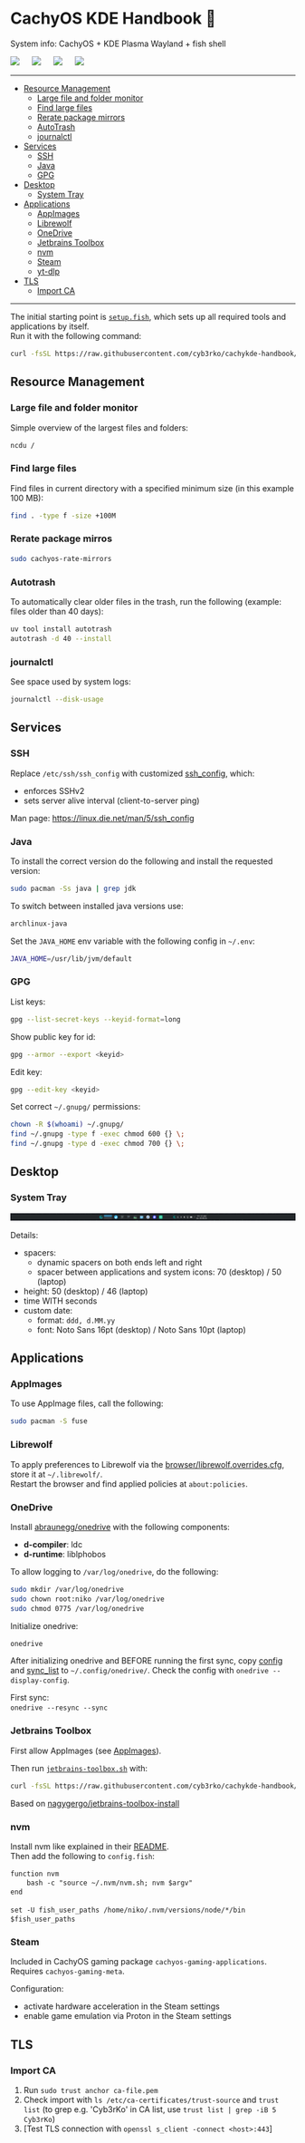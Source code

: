 # CachyOS KDE Handbook 🐧

System info: CachyOS + KDE Plasma Wayland + fish shell

<a href="https://cachyos.org/"><img src="https://cachyos.org/_astro/logo.DVTdAJi6.svg" width="100"/></a> &emsp;
<a href="https://kde.org/plasma-desktop"><img src="https://kde.org/stuff/clipart/logo/plasma-logo-colorful.svg" width="100"/></a> &emsp;
<a href="https://wayland.freedesktop.org"><img src="https://upload.wikimedia.org/wikipedia/commons/9/99/Wayland_Logo.svg" width="100"/></a> &emsp;
<a href="https://fishshell.com"><img src="https://avatars.githubusercontent.com/u/1828073" width="100"/></a>

---

- [Resource Management](#resource-management)
  - [Large file and folder monitor](#large-file-and-folder-monitor)
  - [Find large files](#find-large-files)
  - [Rerate package mirrors](#rerate-package-mirros)
  - [AutoTrash](#autotrash)
  - [journalctl](#journalctl)
- [Services](#services)
  - [SSH](#ssh)
  - [Java](#java)
  - [GPG](#gpg)
- [Desktop](#desktop)
  - [System Tray](#system-tray)
- [Applications](#applications)
  - [AppImages](#appimages)
  - [Librewolf](#librewolf)
  - [OneDrive](#onedrive)
  - [Jetbrains Toolbox](#jetbrains-toolbox)
  - [nvm](#nvm)
  - [Steam](#steam)
  - [yt-dlp](#yt-dlp)
- [TLS](#tls)
  - [Import CA](#import-ca)

---

The initial starting point is [`setup.fish`](setup.fish), which sets up all required tools and applications by itself.  
Run it with the following command:

```bash
curl -fsSL https://raw.githubusercontent.com/cyb3rko/cachykde-handbook/refs/heads/main/setup.fish | fish
```

## Resource Management

### Large file and folder monitor

Simple overview of the largest files and folders:

```bash
ncdu /
```

### Find large files

Find files in current directory with a specified minimum size (in this example 100 MB):

```bash
find . -type f -size +100M
```

### Rerate package mirros

```bash
sudo cachyos-rate-mirrors
```

### Autotrash

To automatically clear older files in the trash, run the following (example: files older than 40 days):

```bash
uv tool install autotrash
autotrash -d 40 --install
```

### journalctl

See space used by system logs:

```bash
journalctl --disk-usage
```

## Services

### SSH

Replace `/etc/ssh/ssh_config` with customized [ssh_config](ssh/ssh_config), which:
- enforces SSHv2
- sets server alive interval (client-to-server ping)

Man page: https://linux.die.net/man/5/ssh_config

### Java

To install the correct version do the following and install the requested version:

```bash
sudo pacman -Ss java | grep jdk
```

To switch between installed java versions use:

```bash
archlinux-java
```

Set the `JAVA_HOME` env variable with the following config in `~/.env`:

```bash
JAVA_HOME=/usr/lib/jvm/default
```

### GPG

List keys:

```bash
gpg --list-secret-keys --keyid-format=long
```

Show public key for id:

```bash
gpg --armor --export <keyid>
```

Edit key:

```bash
gpg --edit-key <keyid>
```

Set correct `~/.gnupg/` permissions:

```bash
chown -R $(whoami) ~/.gnupg/
find ~/.gnupg -type f -exec chmod 600 {} \;
find ~/.gnupg -type d -exec chmod 700 {} \;
```

## Desktop

### System Tray

![desktop/tray.png](desktop/tray.png)

Details:
- spacers:
  - dynamic spacers on both ends left and right
  - spacer between applications and system icons: 70 (desktop) / 50 (laptop)
- height: 50 (desktop) / 46 (laptop)
- time WITH seconds
- custom date:
  - format: `ddd, d.MM.yy`
  - font: Noto Sans 16pt (desktop) / Noto Sans 10pt (laptop)

## Applications

### AppImages

To use AppImage files, call the following:

```bash
sudo pacman -S fuse
```

### Librewolf

To apply preferences to Librewolf via the [browser/librewolf.overrides.cfg](browser/librewolf.overrides.cfg), store it at `~/.librewolf/`.  
Restart the browser and find applied policies at `about:policies`.

### OneDrive

Install [abraunegg/onedrive](https://github.com/abraunegg/onedrive) with the following components:

- **d-compiler**: ldc
- **d-runtime**: liblphobos

To allow logging to `/var/log/onedrive`, do the following:

```bash
sudo mkdir /var/log/onedrive
sudo chown root:niko /var/log/onedrive
sudo chmod 0775 /var/log/onedrive
```

Initialize onedrive:  
```bash
onedrive
```

After initializing onedrive and BEFORE running the first sync, copy [config](onedrive/config) and [sync_list](onedrive/sync_list) to `~/.config/onedrive/`. Check the config with `onedrive --display-config`.

First sync:  
`onedrive --resync --sync`

### Jetbrains Toolbox

First allow AppImages (see [AppImages](#appimages)).

Then run [`jetbrains-toolbox.sh`](jetbrains-toolbox.sh) with:

```bash
curl -fsSL https://raw.githubusercontent.com/cyb3rko/cachykde-handbook/refs/heads/main/jetbrains-toolbox.sh | sh
```

Based on [nagygergo/jetbrains-toolbox-install](https://github.com/nagygergo/jetbrains-toolbox-install)

### nvm

Install nvm like explained in their [README](https://github.com/nvm-sh/nvm?tab=readme-ov-file#install--update-script).  
Then add the following to `config.fish`:

```fish
function nvm
    bash -c "source ~/.nvm/nvm.sh; nvm $argv"
end

set -U fish_user_paths /home/niko/.nvm/versions/node/*/bin $fish_user_paths
```

### Steam

Included in CachyOS gaming package `cachyos-gaming-applications`.  
Requires `cachyos-gaming-meta`.

Configuration:

- activate hardware acceleration in the Steam settings
- enable game emulation via Proton in the Steam settings

## TLS

### Import CA

1. Run `sudo trust anchor ca-file.pem`
2. Check import with `ls /etc/ca-certificates/trust-source` and `trust list` (to grep e.g. 'Cyb3rKo' in CA list, use `trust list | grep -iB 5 Cyb3rKo`)
3. [Test TLS connection with `openssl s_client -connect <host>:443`]
